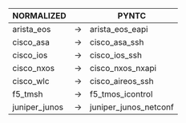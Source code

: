 | NORMALIZED | | PYNTC |
| ---------- | -- | ------ |
| arista_eos | → | arista_eos_eapi |
| cisco_asa | → | cisco_asa_ssh |
| cisco_ios | → | cisco_ios_ssh |
| cisco_nxos | → | cisco_nxos_nxapi |
| cisco_wlc | → | cisco_aireos_ssh |
| f5_tmsh | → | f5_tmos_icontrol |
| juniper_junos | → | juniper_junos_netconf |